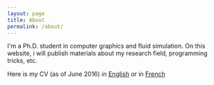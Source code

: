 ```yaml
---
layout: page
title: About
permalink: /about/
---
```


I'm a Ph.D. student in computer graphics and fluid simulation. On this website, i will publish materials about my research field, programming tricks, etc.

Here is my CV (as of June 2016) in [English](./files/CV_English.pdf) or in [French](./files/CV_Francais.pdf)
